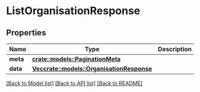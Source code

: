 # ListOrganisationResponse

## Properties

Name | Type | Description | Notes
------------ | ------------- | ------------- | -------------
**meta** | [**crate::models::PaginationMeta**](PaginationMeta.md) |  | 
**data** | [**Vec<crate::models::OrganisationResponse>**](OrganisationResponse.md) |  | 

[[Back to Model list]](../README.md#documentation-for-models) [[Back to API list]](../README.md#documentation-for-api-endpoints) [[Back to README]](../README.md)


